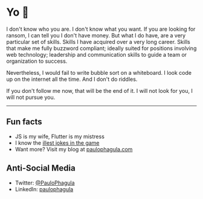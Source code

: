 # Yo 👋

I don't know who you are. I don't know what you want. If you are looking for
ransom, I can tell you I don't have money. But what I do have, are a very
particular set of skills. Skills I have acquired over a very long career. Skills
that make me fully buzzword compliant; ideally suited for positions
involving web technology; leadership and communication skills to guide a
team or organization to success.

Nevertheless, I would fail to write bubble sort on a whiteboard. 
I look code up on the internet all the time. And I don't do riddles.

If you don't follow me now, that will be the end of it. I will not look for you, I will not pursue you. 

---

## Fun facts

- JS is my wife, Flutter is my mistress
- I know the [illest jokes in the game](https://github.com/PauloPhagula/awesome-programmer-humor)
- Want more? Visit my blog at [paulophagula.com](https://paulophagula.com)

## Anti-Social Media

- Twitter: [@PauloPhagula](https://twitter.com/PauloPhagula)
- LinkedIn: [paulophagula](https://www.linkedin.com/in/paulophagula/)

